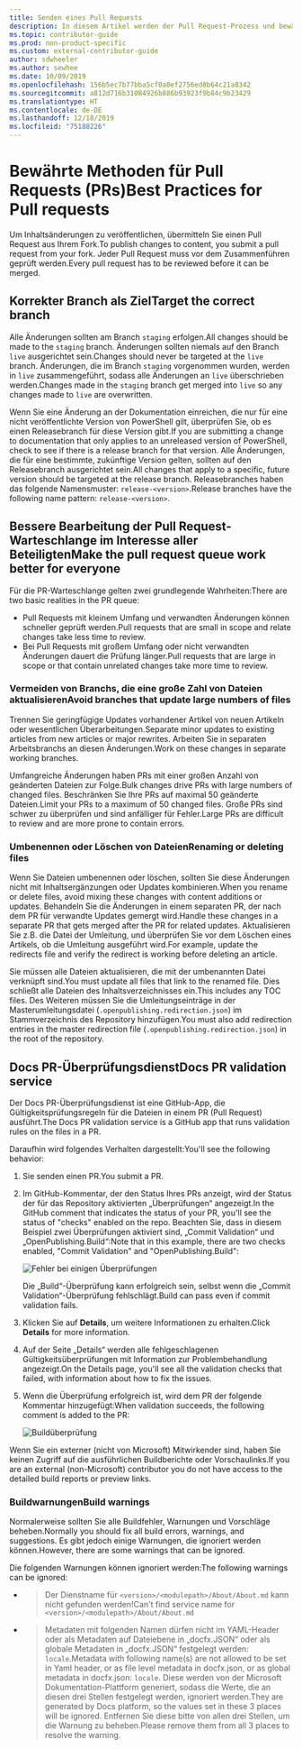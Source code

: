 ```yaml
---
title: Senden eines Pull Requests
description: In diesem Artikel werden der Pull Request-Prozess und bewährte Methoden beschrieben, um sicherzustellen, dass Ihre Beiträge zusammengeführt werden können.
ms.topic: contributor-guide
ms.prod: non-product-specific
ms.custom: external-contributor-guide
author: sdwheeler
ms.author: sewhee
ms.date: 10/09/2019
ms.openlocfilehash: 156b5ec7b77bba5cf0a0ef2756ed8b64c21a8342
ms.sourcegitcommit: a812d716b31084926b886b93923f9b84c9b23429
ms.translationtype: HT
ms.contentlocale: de-DE
ms.lasthandoff: 12/18/2019
ms.locfileid: "75188226"
---
```

# <a name="best-practices-for-pull-requests"></a><span data-ttu-id="57e71-103">Bewährte Methoden für Pull Requests (PRs)</span><span class="sxs-lookup"><span data-stu-id="57e71-103">Best Practices for Pull requests</span></span>

<span data-ttu-id="57e71-104">Um Inhaltsänderungen zu veröffentlichen, übermitteln Sie einen Pull Request aus Ihrem Fork.</span><span class="sxs-lookup"><span data-stu-id="57e71-104">To publish changes to content, you submit a pull request from your fork.</span></span> <span data-ttu-id="57e71-105">Jeder Pull Request muss vor dem Zusammenführen geprüft werden.</span><span class="sxs-lookup"><span data-stu-id="57e71-105">Every pull request has to be reviewed before it can be merged.</span></span>

## <a name="target-the-correct-branch"></a><span data-ttu-id="57e71-106">Korrekter Branch als Ziel</span><span class="sxs-lookup"><span data-stu-id="57e71-106">Target the correct branch</span></span>

<span data-ttu-id="57e71-107">Alle Änderungen sollten am Branch `staging` erfolgen.</span><span class="sxs-lookup"><span data-stu-id="57e71-107">All changes should be made to the `staging` branch.</span></span> <span data-ttu-id="57e71-108">Änderungen sollten niemals auf den Branch `live` ausgerichtet sein.</span><span class="sxs-lookup"><span data-stu-id="57e71-108">Changes should never be targeted at the `live` branch.</span></span> <span data-ttu-id="57e71-109">Änderungen, die im Branch `staging` vorgenommen wurden, werden in `live` zusammengeführt, sodass alle Änderungen an `live` überschrieben werden.</span><span class="sxs-lookup"><span data-stu-id="57e71-109">Changes made in the `staging` branch get merged into `live` so any changes made to `live` are overwritten.</span></span>

<span data-ttu-id="57e71-110">Wenn Sie eine Änderung an der Dokumentation einreichen, die nur für eine nicht veröffentlichte Version von PowerShell gilt, überprüfen Sie, ob es einen Releasebranch für diese Version gibt.</span><span class="sxs-lookup"><span data-stu-id="57e71-110">If you are submitting a change to documentation that only applies to an unreleased version of PowerShell, check to see if there is a release branch for that version.</span></span> <span data-ttu-id="57e71-111">Alle Änderungen, die für eine bestimmte, zukünftige Version gelten, sollten auf den Releasebranch ausgerichtet sein.</span><span class="sxs-lookup"><span data-stu-id="57e71-111">All changes that apply to a specific, future version should be targeted at the release branch.</span></span> <span data-ttu-id="57e71-112">Releasebranches haben das folgende Namensmuster: `release-<version>`.</span><span class="sxs-lookup"><span data-stu-id="57e71-112">Release branches have the following name pattern: `release-<version>`.</span></span>

## <a name="make-the-pull-request-queue-work-better-for-everyone"></a><span data-ttu-id="57e71-113">Bessere Bearbeitung der Pull Request-Warteschlange im Interesse aller Beteiligten</span><span class="sxs-lookup"><span data-stu-id="57e71-113">Make the pull request queue work better for everyone</span></span>

<span data-ttu-id="57e71-114">Für die PR-Warteschlange gelten zwei grundlegende Wahrheiten:</span><span class="sxs-lookup"><span data-stu-id="57e71-114">There are two basic realities in the PR queue:</span></span>

- <span data-ttu-id="57e71-115">Pull Requests mit kleinem Umfang und verwandten Änderungen können schneller geprüft werden.</span><span class="sxs-lookup"><span data-stu-id="57e71-115">Pull requests that are small in scope and relate changes take less time to review.</span></span>
- <span data-ttu-id="57e71-116">Bei Pull Requests mit großem Umfang oder nicht verwandten Änderungen dauert die Prüfung länger.</span><span class="sxs-lookup"><span data-stu-id="57e71-116">Pull requests that are large in scope or that contain unrelated changes take more time to review.</span></span>

### <a name="avoid-branches-that-update-large-numbers-of-files"></a><span data-ttu-id="57e71-117">Vermeiden von Branchs, die eine große Zahl von Dateien aktualisieren</span><span class="sxs-lookup"><span data-stu-id="57e71-117">Avoid branches that update large numbers of files</span></span>

<span data-ttu-id="57e71-118">Trennen Sie geringfügige Updates vorhandener Artikel von neuen Artikeln oder wesentlichen Überarbeitungen.</span><span class="sxs-lookup"><span data-stu-id="57e71-118">Separate minor updates to existing articles from new articles or major rewrites.</span></span> <span data-ttu-id="57e71-119">Arbeiten Sie in separaten Arbeitsbranchs an diesen Änderungen.</span><span class="sxs-lookup"><span data-stu-id="57e71-119">Work on these changes in separate working branches.</span></span>

<span data-ttu-id="57e71-120">Umfangreiche Änderungen haben PRs mit einer großen Anzahl von geänderten Dateien zur Folge.</span><span class="sxs-lookup"><span data-stu-id="57e71-120">Bulk changes drive PRs with large numbers of changed files.</span></span> <span data-ttu-id="57e71-121">Beschränken Sie Ihre PRs auf maximal 50 geänderte Dateien.</span><span class="sxs-lookup"><span data-stu-id="57e71-121">Limit your PRs to a maximum of 50 changed files.</span></span> <span data-ttu-id="57e71-122">Große PRs sind schwer zu überprüfen und sind anfälliger für Fehler.</span><span class="sxs-lookup"><span data-stu-id="57e71-122">Large PRs are difficult to review and are more prone to contain errors.</span></span>

### <a name="renaming-or-deleting-files"></a><span data-ttu-id="57e71-123">Umbenennen oder Löschen von Dateien</span><span class="sxs-lookup"><span data-stu-id="57e71-123">Renaming or deleting files</span></span>

<span data-ttu-id="57e71-124">Wenn Sie Dateien umbenennen oder löschen, sollten Sie diese Änderungen nicht mit Inhaltsergänzungen oder Updates kombinieren.</span><span class="sxs-lookup"><span data-stu-id="57e71-124">When you rename or delete files, avoid mixing these changes with content additions or updates.</span></span>
<span data-ttu-id="57e71-125">Behandeln Sie die Änderungen in einem separaten PR, der nach dem PR für verwandte Updates gemergt wird.</span><span class="sxs-lookup"><span data-stu-id="57e71-125">Handle these changes in a separate PR that gets merged after the PR for related updates.</span></span> <span data-ttu-id="57e71-126">Aktualisieren Sie z.B. die Datei der Umleitung, und überprüfen Sie vor dem Löschen eines Artikels, ob die Umleitung ausgeführt wird.</span><span class="sxs-lookup"><span data-stu-id="57e71-126">For example, update the redirects file and verify the redirect is working before deleting an article.</span></span>

<span data-ttu-id="57e71-127">Sie müssen alle Dateien aktualisieren, die mit der umbenannten Datei verknüpft sind.</span><span class="sxs-lookup"><span data-stu-id="57e71-127">You must update all files that link to the renamed file.</span></span> <span data-ttu-id="57e71-128">Dies schließt alle Dateien des Inhaltsverzeichnisses ein.</span><span class="sxs-lookup"><span data-stu-id="57e71-128">This includes any TOC files.</span></span> <span data-ttu-id="57e71-129">Des Weiteren müssen Sie die Umleitungseinträge in der Masterumleitungsdatei (`.openpublishing.redirection.json`) im Stammverzeichnis des Repository hinzufügen.</span><span class="sxs-lookup"><span data-stu-id="57e71-129">You must also add redirection entries in the master redirection file (`.openpublishing.redirection.json`) in the root of the repository.</span></span>

## <a name="docs-pr-validation-service"></a><span data-ttu-id="57e71-130">Docs PR-Überprüfungsdienst</span><span class="sxs-lookup"><span data-stu-id="57e71-130">Docs PR validation service</span></span>

<span data-ttu-id="57e71-131">Der Docs PR-Überprüfungsdienst ist eine GitHub-App, die Gültigkeitsprüfungsregeln für die Dateien in einem PR (Pull Request) ausführt.</span><span class="sxs-lookup"><span data-stu-id="57e71-131">The Docs PR validation service is a GitHub app that runs validation rules on the files in a PR.</span></span>

<span data-ttu-id="57e71-132">Daraufhin wird folgendes Verhalten dargestellt:</span><span class="sxs-lookup"><span data-stu-id="57e71-132">You'll see the following behavior:</span></span>

1. <span data-ttu-id="57e71-133">Sie senden einen PR.</span><span class="sxs-lookup"><span data-stu-id="57e71-133">You submit a PR.</span></span>
1. <span data-ttu-id="57e71-134">Im GitHub-Kommentar, der den Status Ihres PRs anzeigt, wird der Status der für das Repository aktivierten „Überprüfungen“ angezeigt.</span><span class="sxs-lookup"><span data-stu-id="57e71-134">In the GitHub comment that indicates the status of your PR, you'll see the status of "checks" enabled on the repo.</span></span> <span data-ttu-id="57e71-135">Beachten Sie, dass in diesem Beispiel zwei Überprüfungen aktiviert sind, „Commit Validation“ und „OpenPublishing.Build“:</span><span class="sxs-lookup"><span data-stu-id="57e71-135">Note that in this example, there are two checks enabled, "Commit Validation" and "OpenPublishing.Build":</span></span>

   ![Fehler bei einigen Überprüfungen](media/powershell-pull-requests/validation-failed.png)

   <span data-ttu-id="57e71-137">Die „Build“-Überprüfung kann erfolgreich sein, selbst wenn die „Commit Validation“-Überprüfung fehlschlägt.</span><span class="sxs-lookup"><span data-stu-id="57e71-137">Build can pass even if commit validation fails.</span></span>

1. <span data-ttu-id="57e71-138">Klicken Sie auf **Details**, um weitere Informationen zu erhalten.</span><span class="sxs-lookup"><span data-stu-id="57e71-138">Click **Details** for more information.</span></span>
1. <span data-ttu-id="57e71-139">Auf der Seite „Details“ werden alle fehlgeschlagenen Gültigkeitsüberprüfungen mit Information zur Problembehandlung angezeigt.</span><span class="sxs-lookup"><span data-stu-id="57e71-139">On the Details page, you'll see all the validation checks that failed, with information about how to fix the issues.</span></span>
1. <span data-ttu-id="57e71-140">Wenn die Überprüfung erfolgreich ist, wird dem PR der folgende Kommentar hinzugefügt:</span><span class="sxs-lookup"><span data-stu-id="57e71-140">When validation succeeds, the following comment is added to the PR:</span></span>

   ![Buildüberprüfung](media/powershell-pull-requests/build-validation.png)

<span data-ttu-id="57e71-142">Wenn Sie ein externer (nicht von Microsoft) Mitwirkender sind, haben Sie keinen Zugriff auf die ausführlichen Buildberichte oder Vorschaulinks.</span><span class="sxs-lookup"><span data-stu-id="57e71-142">If you are an external (non-Microsoft) contributor you do not have access to the detailed build reports or preview links.</span></span>

### <a name="build-warnings"></a><span data-ttu-id="57e71-143">Buildwarnungen</span><span class="sxs-lookup"><span data-stu-id="57e71-143">Build warnings</span></span>

<span data-ttu-id="57e71-144">Normalerweise sollten Sie alle Buildfehler, Warnungen und Vorschläge beheben.</span><span class="sxs-lookup"><span data-stu-id="57e71-144">Normally you should fix all build errors, warnings, and suggestions.</span></span> <span data-ttu-id="57e71-145">Es gibt jedoch einige Warnungen, die ignoriert werden können.</span><span class="sxs-lookup"><span data-stu-id="57e71-145">However, there are some warnings that can be ignored.</span></span>

<span data-ttu-id="57e71-146">Die folgenden Warnungen können ignoriert werden:</span><span class="sxs-lookup"><span data-stu-id="57e71-146">The following warnings can be ignored:</span></span>

- > <span data-ttu-id="57e71-147">Der Dienstname für `<version>/<modulepath>/About/About.md` kann nicht gefunden werden!</span><span class="sxs-lookup"><span data-stu-id="57e71-147">Can't find service name for `<version>/<modulepath>/About/About.md`</span></span>

- > <span data-ttu-id="57e71-148">Metadaten mit folgenden Namen dürfen nicht im YAML-Header oder als Metadaten auf Dateiebene in „docfx.JSON“ oder als globale Metadaten in „docfx.JSON“ festgelegt werden: `locale`.</span><span class="sxs-lookup"><span data-stu-id="57e71-148">Metadata with following name(s) are not allowed to be set in Yaml header, or as file level metadata in docfx.json, or as global metadata in docfx.json: `locale`.</span></span> <span data-ttu-id="57e71-149">Diese werden von der Microsoft Dokumentation-Plattform generiert, sodass die Werte, die an diesen drei Stellen festgelegt werden, ignoriert werden.</span><span class="sxs-lookup"><span data-stu-id="57e71-149">They are generated by Docs platform, so the values set in these 3 places will be ignored.</span></span> <span data-ttu-id="57e71-150">Entfernen Sie diese bitte von allen drei Stellen, um die Warnung zu beheben.</span><span class="sxs-lookup"><span data-stu-id="57e71-150">Please remove them from all 3 places to resolve the warning.</span></span>
